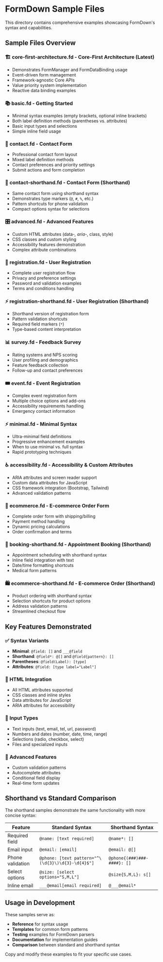# FormDown Sample Files

This directory contains comprehensive examples showcasing FormDown's syntax and capabilities.

## Sample Files Overview

### 🏗️ **core-first-architecture.fd** - Core-First Architecture (Latest)
- Demonstrates FormManager and FormDataBinding usage
- Event-driven form management
- Framework-agnostic Core APIs
- Value priority system implementation
- Reactive data binding examples

### 📚 **basic.fd** - Getting Started
- Minimal syntax examples (empty brackets, optional inline brackets)
- Both label definition methods (parentheses vs. attributes)
- Basic input types and selections
- Simple inline field usage

### 📝 **contact.fd** - Contact Form
- Professional contact form layout
- Mixed label definition methods
- Contact preferences and priority settings
- Submit actions and form completion

### 🚀 **contact-shorthand.fd** - Contact Form (Shorthand)
- Same contact form using shorthand syntax
- Demonstrates type markers (`@`, `#`, `%`, etc.)
- Pattern shortcuts for phone validation
- Compact options syntax for selections

### 🎛️ **advanced.fd** - Advanced Features
- Custom HTML attributes (data-*, aria-*, class, style)
- CSS classes and custom styling
- Accessibility features demonstration
- Complex attribute combinations

### 👤 **registration.fd** - User Registration
- Complete user registration flow
- Privacy and preference settings
- Password and validation examples
- Terms and conditions handling

### ⚡ **registration-shorthand.fd** - User Registration (Shorthand)
- Shorthand version of registration form
- Pattern validation shortcuts
- Required field markers (`*`)
- Type-based content interpretation

### 📊 **survey.fd** - Feedback Survey
- Rating systems and NPS scoring
- User profiling and demographics
- Feature feedback collection
- Follow-up and contact preferences

### 🎟️ **event.fd** - Event Registration
- Complex event registration form
- Multiple choice options and add-ons
- Accessibility requirements handling
- Emergency contact information

### ⚡ **minimal.fd** - Minimal Syntax
- Ultra-minimal field definitions
- Progressive enhancement examples
- When to use minimal vs. full syntax
- Rapid prototyping techniques

### ♿ **accessibility.fd** - Accessibility & Custom Attributes
- ARIA attributes and screen reader support
- Custom data attributes for JavaScript
- CSS framework integration (Bootstrap, Tailwind)
- Advanced validation patterns

### 🛒 **ecommerce.fd** - E-commerce Order Form
- Complete order form with shipping/billing
- Payment method handling
- Dynamic pricing calculations
- Order confirmation and terms

### 📅 **booking-shorthand.fd** - Appointment Booking (Shorthand)
- Appointment scheduling with shorthand syntax
- Inline field integration with text
- Date/time formatting shortcuts
- Medical form patterns

### 🛍️ **ecommerce-shorthand.fd** - E-commerce Order (Shorthand)
- Product ordering with shorthand syntax
- Selection shortcuts for product options
- Address validation patterns
- Streamlined checkout flow

## Key Features Demonstrated

### ✅ **Syntax Variants**
- **Minimal**: `@field: []` and `___@field`
- **Shorthand**: `@field*: @[]` and `@field{pattern}: []`
- **Parentheses**: `@field(Label): [type]`
- **Attributes**: `@field: [type label="Label"]`

### 🎨 **HTML Integration**
- All HTML attributes supported
- CSS classes and inline styles
- Data attributes for JavaScript
- ARIA attributes for accessibility

### 📱 **Input Types**
- Text inputs (text, email, tel, url, password)
- Numbers and dates (number, date, time, range)
- Selections (radio, checkbox, select)
- Files and specialized inputs

### 🔧 **Advanced Features**
- Custom validation patterns
- Autocomplete attributes
- Conditional field display
- Real-time form updates

## Shorthand vs Standard Comparison

The shorthand samples demonstrate the same functionality with more concise syntax:

| Feature | Standard Syntax | Shorthand Syntax |
|---------|----------------|------------------|
| Required field | `@name: [text required]` | `@name*: []` |
| Email input | `@email: [email]` | `@email: @[]` |
| Phone validation | `@phone: [text pattern="^\(\d{3}\)\d{3}-\d{4}$"]` | `@phone{(###)###-####}: []` |
| Select options | `@size: [select options="S,M,L"]` | `@size{S,M,L}: s[]` |
| Inline email | `___@email[email required]` | `@___@email*` |

## Usage in Development

These samples serve as:
- **Reference** for syntax usage
- **Templates** for common form patterns
- **Testing** examples for FormDown parsers
- **Documentation** for implementation guides
- **Comparison** between standard and shorthand syntax

Copy and modify these examples to fit your specific use cases.
